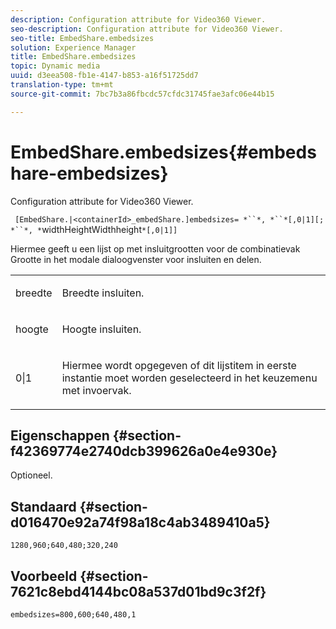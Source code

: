 ```yaml
---
description: Configuration attribute for Video360 Viewer.
seo-description: Configuration attribute for Video360 Viewer.
seo-title: EmbedShare.embedsizes
solution: Experience Manager
title: EmbedShare.embedsizes
topic: Dynamic media
uuid: d3eea508-fb1e-4147-b853-a16f51725dd7
translation-type: tm+mt
source-git-commit: 7bc7b3a86fbcdc57cfdc31745fae3afc06e44b15

---
```



# EmbedShare.embedsizes{#embedshare-embedsizes}

Configuration attribute for Video360 Viewer.

` [EmbedShare.|<containerId>_embedShare.]embedsizes= *``*, *``*[,0|1][; *``*, *`widthHeightWidthheight`*[,0|1]]`

Hiermee geeft u een lijst op met insluitgrootten voor de combinatievak Grootte in het modale dialoogvenster voor insluiten en delen.

<table id="table_C616483932C2482CA9794DDD7313FD7C"> 
 <tbody> 
  <tr> 
   <td colname="col1"> <p> <span class="codeph"> <span class="varname"> breedte </span></span> </p> </td> 
   <td colname="col2"> <p> Breedte insluiten. </p> </td> 
  </tr> 
  <tr> 
   <td colname="col1"> <p> <span class="codeph"> <span class="varname"> hoogte </span></span> </p> </td> 
   <td colname="col2"> <p>Hoogte insluiten. </p> </td> 
  </tr> 
  <tr> 
   <td colname="col1"> <p> <span class="codeph"> 0|1 </span> </p> </td> 
   <td colname="col2"> <p> Hiermee wordt opgegeven of dit lijstitem in eerste instantie moet worden geselecteerd in het keuzemenu met invoervak. </p> </td> 
  </tr> 
 </tbody> 
</table>

## Eigenschappen {#section-f42369774e2740dcb399626a0e4e930e}

Optioneel.

## Standaard {#section-d016470e92a74f98a18c4ab3489410a5}

`1280,960;640,480;320,240`

## Voorbeeld {#section-7621c8ebd4144bc08a537d01bd9c3f2f}

```
embedsizes=800,600;640,480,1
```

